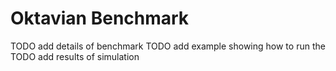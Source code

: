 # Oktavian Benchmark

TODO add details of benchmark
TODO add example showing how to run the 
TODO add results of simulation